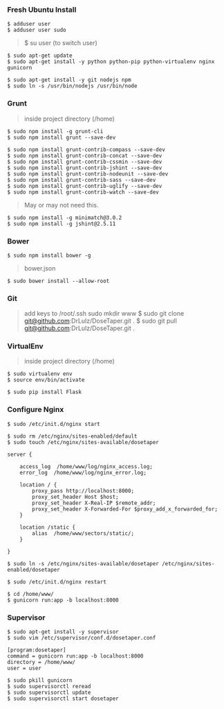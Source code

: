 ### Fresh Ubuntu Install

    $ adduser user
    $ adduser user sudo

> $ su user (to switch user)

    $ sudo apt-get update
    $ sudo apt-get install -y python python-pip python-virtualenv nginx gunicorn
<!-- -->
    $ sudo apt-get install -y git nodejs npm
    $ sudo ln -s /usr/bin/nodejs /usr/bin/node

### Grunt

>  inside project directory (/home)

    $ sudo npm install -g grunt-cli
    $ sudo npm install grunt --save-dev
<!-- -->
    $ sudo npm install grunt-contrib-compass --save-dev
    $ sudo npm install grunt-contrib-concat --save-dev
    $ sudo npm install grunt-contrib-cssmin --save-dev
    $ sudo npm install grunt-contrib-jshint --save-dev
    $ sudo npm install grunt-contrib-nodeunit --save-dev
    $ sudo npm install grunt-contrib-sass --save-dev
    $ sudo npm install grunt-contrib-uglify --save-dev
    $ sudo npm install grunt-contrib-watch --save-dev

>  May or may not need this.

    $ sudo npm install -g minimatch@3.0.2
    $ sudo npm install -g jshint@2.5.11


### Bower

    $ sudo npm install bower -g

> bower.json

    $ sudo bower install --allow-root

### Git

> add keys to /root/.ssh
> sudo mkdir www
    $ sudo git clone git@github.com:DrLulz/DoseTaper.git .
    $ sudo git pull git@github.com:DrLulz/DoseTaper.git .


### VirtualEnv

>  inside project directory (/home)

    $ sudo virtualenv env
    $ source env/bin/activate
<!-- -->
    $ sudo pip install Flask


### Configure Nginx

    $ sudo /etc/init.d/nginx start
<!-- -->
    $ sudo rm /etc/nginx/sites-enabled/default
    $ sudo touch /etc/nginx/sites-available/dosetaper
<!-- -->
    server {

        access_log  /home/www/log/nginx_access.log;
        error_log  /home/www/log/nginx_error.log;

        location / {
            proxy_pass http://localhost:8000;
            proxy_set_header Host $host;
            proxy_set_header X-Real-IP $remote_addr;
            proxy_set_header X-Forwarded-For $proxy_add_x_forwarded_for;
        }

        location /static {
            alias  /home/www/sectors/static/;
        }

    }
<!-- -->
    $ sudo ln -s /etc/nginx/sites-available/dosetaper /etc/nginx/sites-enabled/dosetaper
<!-- -->
    $ sudo /etc/init.d/nginx restart
<!-- -->
    $ cd /home/www/
    $ gunicorn run:app -b localhost:8000

### Supervisor

    $ sudo apt-get install -y supervisor
    $ sudo vim /etc/supervisor/conf.d/dosetaper.conf
<!-- -->
    [program:dosetaper]
    command = gunicorn run:app -b localhost:8000
    directory = /home/www/
    user = user
<!-- -->
    $ sudo pkill gunicorn
    $ sudo supervisorctl reread
    $ sudo supervisorctl update
    $ sudo supervisorctl start dosetaper